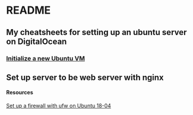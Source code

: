 # README

## My cheatsheets for setting up an ubuntu server on DigitalOcean

### [Initialize a new Ubuntu VM](https://gihub.com/dw-roth/cheatsheets/master/ubuntu_vm_initialization.md)

## Set up server to be web server with nginx


#### Resources
[Set up a firewall with ufw on Ubuntu 18-04](https://www.digitalocean.com/community/tutorials/how-to-set-up-a-firewall-with-ufw-on-ubuntu-18-04)
